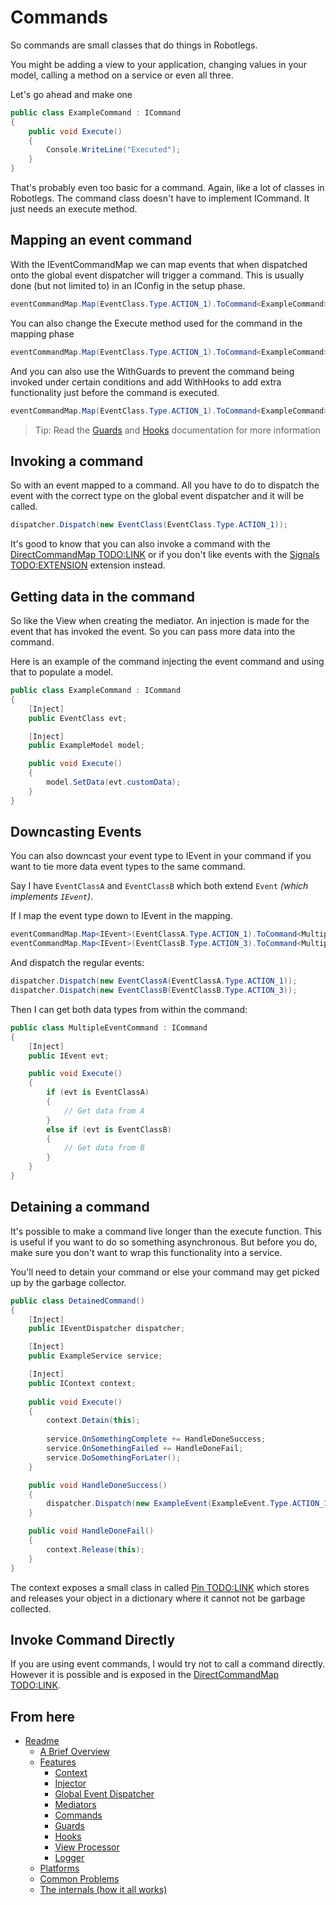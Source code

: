 
Commands
========

So commands are small classes that do things in Robotlegs.

You might be adding a view to your application, changing values in your model, calling a method on a service or even all three.

Let's go ahead and make one

```csharp
public class ExampleCommand : ICommand
{
	public void Execute()
	{
		Console.WriteLine("Executed");
	}
}
```

That's probably even too basic for a command. Again, like a lot of classes in Robotlegs. The command class doesn't have to implement ICommand. It just needs an execute method.

Mapping an event command
------------------------

With the IEventCommandMap we can map events that when dispatched onto the global event dispatcher will trigger a command. This is usually done (but not limited to) in an IConfig in the setup phase.

```csharp
eventCommandMap.Map(EventClass.Type.ACTION_1).ToCommand<ExampleCommand>();
```

You can also change the Execute method used for the command in the mapping phase

```csharp
eventCommandMap.Map(EventClass.Type.ACTION_1).ToCommand<ExampleCommand>().WithExecuteMethod("CustomMethodName");
```

And you can also use the WithGuards to prevent the command being invoked under certain conditions and add WithHooks to add extra functionality just before the command is executed. 

```csharp
eventCommandMap.Map(EventClass.Type.ACTION_1).ToCommand<ExampleCommand>().WithGuards<ExampleGuard>().WithHooks<ExampleHook>();
```

> Tip: Read the [Guards](./Guards.md) and [Hooks](./Hooks.md) documentation for more information


Invoking a command
------------------

So with an event mapped to a command. All you have to do to dispatch the event with the correct type on the global event dispatcher and it will be called.

```csharp
dispatcher.Dispatch(new EventClass(EventClass.Type.ACTION_1));
```

It's good to know that you can also invoke a command with the [DirectCommandMap TODO:LINK](./link.md) or if you don't like events with the [Signals TODO:EXTENSION](./link) extension instead.


Getting data in the command
---------------------------

So like the View when creating the mediator. An injection is made for the event that has invoked the event. So you can pass more data into the command.

Here is an example of the command injecting the event command and using that to populate a model.

```csharp
public class ExampleCommand : ICommand
{
	[Inject]
	public EventClass evt;

	[Inject]
	public ExampleModel model;

	public void Execute()
	{
		model.SetData(evt.customData);
	}
}
```

Downcasting Events
------------------

You can also downcast your event type to IEvent in your command if you want to tie more data event types to the same command. 

Say I have ```EventClassA``` and ```EventClassB``` which both extend ```Event```  _(which implements ```IEvent```)_.

If I map the event type down to IEvent in the mapping.

```csharp
eventCommandMap.Map<IEvent>(EventClassA.Type.ACTION_1).ToCommand<MultipleEventCommand>();
eventCommandMap.Map<IEvent>(EventClassB.Type.ACTION_3).ToCommand<MultipleEventCommand>();
```

And dispatch the regular events:

```csharp
dispatcher.Dispatch(new EventClassA(EventClassA.Type.ACTION_1));
dispatcher.Dispatch(new EventClassB(EventClassB.Type.ACTION_3));
```

Then I can get both data types from within the command:

```csharp
public class MultipleEventCommand : ICommand
{
	[Inject]
	public IEvent evt;

	public void Execute()
	{
		if (evt is EventClassA)
		{
			// Get data from A
		}
		else if (evt is EventClassB)
		{
			// Get data from B
		}
	}
}
```

Detaining a command
-------------------

It's possible to make a command live longer than the execute function. This is useful if you want to do so something asynchronous. But before you do, make sure you don't want to wrap this functionality into a service.

You'll need to detain your command or else your command may get picked up by the garbage collector.

```csharp
public class DetainedCommand()
{
	[Inject]
	public IEventDispatcher dispatcher;

	[Inject]
	public ExampleService service;

	[Inject]
	public IContext context;
	
	public void Execute()
	{
		context.Detain(this);
		
		service.OnSomethingComplete += HandleDoneSuccess;
		service.OnSomethingFailed += HandleDoneFail;
		service.DoSomethingForLater();
	}

	public void HandleDoneSuccess()
	{
		dispatcher.Dispatch(new ExampleEvent(ExampleEvent.Type.ACTION_1));
	}

	public void HandleDoneFail()
	{
		context.Release(this);
	}
}
```

The context exposes a small class in called [Pin TODO:LINK](./pin) which stores and releases your object in a dictionary where it cannot not be garbage collected.

Invoke Command Directly
-----------------------

If you are using event commands, I would try not to call a command directly. However it is possible and is exposed in the [DirectCommandMap TODO:LINK](./asdf).

From here
------------

* [Readme](../../README.md)
	* [A Brief Overview](../ABriefOverview.md)
	* [Features](../Features.md)
		* [Context](./Context.md)
		* [Injector](./Injector.md)
		* [Global Event Dispatcher](./GlobalEventDispatcher.md)
		* [Mediators](./Mediators.md)
		* [Commands](./Commands.md)
		* [Guards](./Guards.md)
		* [Hooks](./Hooks.md)
		* [View Processor](./ViewProcessor.md)
		* [Logger](./Logger.md)
	* [Platforms](../Platforms.md)
	* [Common Problems](../CommonProblems.md)
	* [The internals (how it all works)](../TheInternals.md)